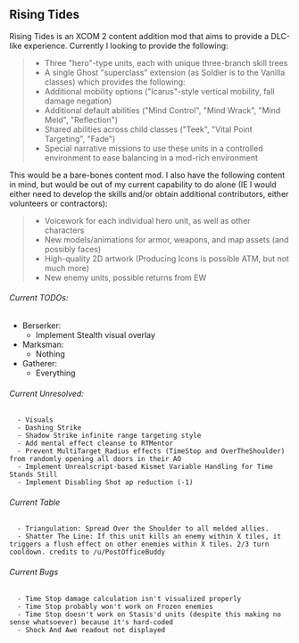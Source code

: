 ## Rising Tides

Rising Tides is an XCOM 2 content addition mod that aims to provide a DLC-like experience. Currently I looking to provide the following:

>- Three "hero"-type units, each with unique three-branch skill trees
>- A single Ghost "superclass" extension (as Soldier is to the Vanilla classes) which provides the following:
>  - Additional mobility options ("Icarus"-style vertical mobility, fall damage negation)
>  - Additional default abilities ("Mind Control", "Mind Wrack", "Mind Meld", "Reflection")
>  - Shared abilities across child classes ("Teek", "Vital Point Targeting", "Fade")
>- Special narrative missions to use these units in a controlled environment to ease balancing in a mod-rich environment

This would be a bare-bones content mod. I also have the following content in mind, but would be out of my current capability to do alone (IE I would either need to develop the skills and/or obtain additional contributors, either volunteers or contractors):

>- Voicework for each individual hero unit, as well as other characters 
>- New models/animations for armor, weapons, and map assets (and possibly faces)
>- High-quality 2D artwork (Producing Icons is possible ATM, but not much more)
>- New enemy units, possible returns from EW

###### Current TODOs: 
  - Berserker:
      - Implement Stealth visual overlay
  - Marksman: 
      - Nothing
  - Gatherer: 
      - Everything

###### Current Unresolved:
      - Visuals
      - Dashing Strike
      - Shadow Strike infinite range targeting style
      - Add mental effect cleanse to RTMentor
      - Prevent MultiTarget_Radius effects (TimeStop and OverTheShoulder) from randomly opening all doors in their AO
      - Implement Unrealscript-based Kismet Variable Handling for Time Stands Still
      - Implement Disabling Shot ap reduction (-1)
###### Current Table
      - Triangulation: Spread Over the Shoulder to all melded allies.
      - Shatter The Line: If this unit kills an enemy within X tiles, it triggers a flush effect on other enemies within X tiles. 2/3 turn cooldown. credits to /u/PostOfficeBuddy
###### Current Bugs
      - Time Stop damage calculation isn't visualized properly
      - Time Stop probably won't work on Frozen enemies
      - Time Stop doesn't work on Stasis'd units (despite this making no sense whatsoever) because it's hard-coded
      - Shock And Awe readout not displayed
              
              
